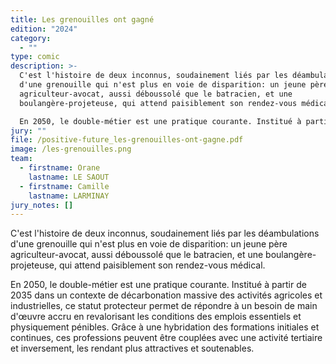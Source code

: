 ```yaml
---
title: Les grenouilles ont gagné
edition: "2024"
category:
  - ""
type: comic
description: >-
  ﻿C'est l'histoire de deux inconnus, soudainement liés par les déambulations
  d'une grenouille qui n'est plus en voie de disparition: un jeune père
  agriculteur-avocat, aussi déboussolé que le batracien, et une
  boulangère-projeteuse, qui attend paisiblement son rendez-vous médical.

  En 2050, le double-métier est une pratique courante. Institué à partir de 2035 dans un contexte de décarbonation massive des activités agricoles et industrielles, ce statut protecteur permet de répondre à un besoin de main d'œuvre accru en revalorisant les conditions des emplois essentiels et physiquement pénibles. Grâce à une hybridation des formations initiales et continues, ces professions peuvent être couplées avec une activité tertiaire et inversement, les rendant plus attractives et soutenables.
jury: ""
file: /positive-future_les-grenouilles-ont-gagne.pdf
image: /les-grenouilles.png
team:
  - firstname: Orane
    lastname: LE SAOUT
  - firstname: Camille
    lastname: LARMINAY
jury_notes: []
---
```

C'est l'histoire de deux inconnus, soudainement liés par les déambulations d'une grenouille qui n'est plus en voie de disparition: un jeune père agriculteur-avocat, aussi déboussolé que le batracien, et une boulangère-projeteuse, qui attend paisiblement son rendez-vous médical.

En 2050, le double-métier est une pratique courante. Institué à partir de 2035 dans un contexte de décarbonation massive des activités agricoles et industrielles, ce statut protecteur permet de répondre à un besoin de main d'œuvre accru en revalorisant les conditions des emplois essentiels et physiquement pénibles. Grâce à une hybridation des formations initiales et continues, ces professions peuvent être couplées avec une activité tertiaire et inversement, les rendant plus attractives et soutenables.
